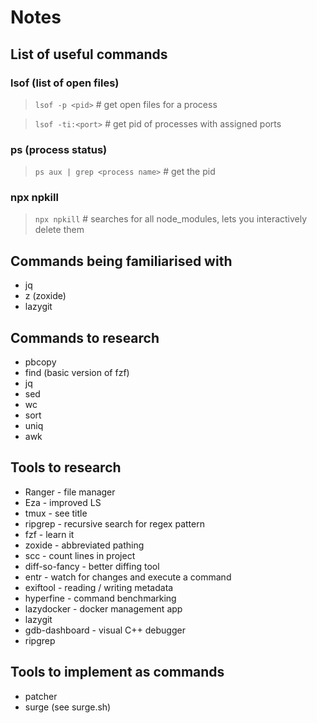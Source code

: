 # Notes

## List of useful commands
### lsof (list of open files)

> `lsof -p <pid>` # get open files for a process


> `lsof -ti:<port>` # get pid of processes with assigned ports

### ps (process status)

> `ps aux | grep <process name>` # get the pid


### npx npkill

> `npx npkill` # searches for all node_modules, lets you interactively delete them


## Commands being familiarised with
- jq
- z (zoxide)
- lazygit

## Commands to research
- pbcopy 
- find (basic version of fzf)
- jq
- sed
- wc
- sort
- uniq
- awk

## Tools to research
- Ranger - file manager
- Eza - improved LS
- tmux - see title
- ripgrep - recursive search for regex pattern
- fzf - learn it
- zoxide - abbreviated pathing
- scc - count lines in project
- diff-so-fancy - better diffing tool
- entr - watch for changes and execute a command
- exiftool - reading / writing metadata
- hyperfine - command benchmarking
- lazydocker - docker management app
- lazygit
- gdb-dashboard - visual C++ debugger
- ripgrep


## Tools to implement as commands
- patcher 
- surge (see surge.sh)
